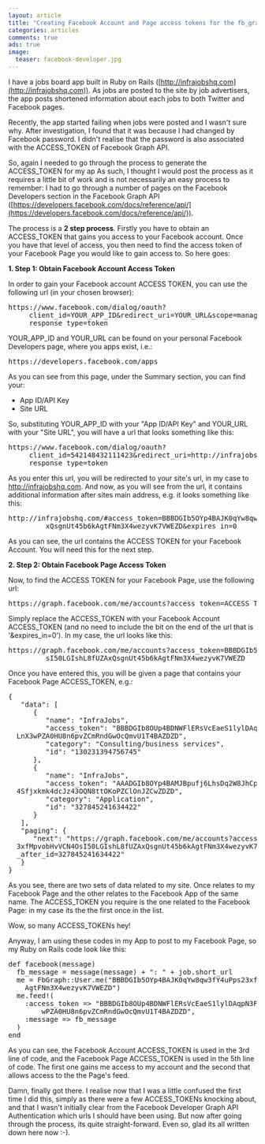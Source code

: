 ```yaml
---
layout: article
title: "Creating Facebook Account and Page access tokens for the fb_graph gem"
categories: articles
comments: true
ads: true
image:
  teaser: facebook-developer.jpg
---
```


I have a jobs board app built in Ruby on Rails ([http://infrajobshq.com](http://infrajobshq.com)).  As jobs are posted to the site by job advertisers, the app posts shortened information about each jobs to both Twitter and Facebook pages.

Recently, the app started failing when jobs were posted and I wasn't sure why.  After investigation, I found that it was because I had changed by Facebook password.  I didn't realise that the password is also associated with the ACCESS_TOKEN of Facebook Graph API.

So, again I needed to go through the process to generate the ACCESS_TOKEN for my ap As such, I thought I would post the process as it requires a little bit of work and is not necessarily an easy process to remember: I had to go through a number of pages on the Facebook Developers section in the Facebook Graph API ([https://developers.facebook.com/docs/reference/api/](https://developers.facebook.com/docs/reference/api/)).

The process is a **2 step process**. Firstly you have to obtain an ACCESS_TOKEN that gains you access to your Facebook account.  Once you have that level of access, you then need to find the access token of your Facebook Page you would like to gain access to.  So here goes:

**1. Step 1: Obtain Facebook Account Access Token**

In order to gain your Facebook account ACCESS TOKEN, you can use the following url (in your chosen browser):

<pre>https://www.facebook.com/dialog/oauth?
     client_id=YOUR_APP_ID&redirect_uri=YOUR_URL&scope=manage_pages&
     response_type=token
</pre>

YOUR_APP_ID and YOUR_URL can be found on your personal Facebook Developers page, where you apps exist, i.e.:

<pre>https://developers.facebook.com/apps</pre>

As you can see from this page, under the Summary section, you can find your:

* App ID/API Key
* Site URL

So, substituting YOUR_APP_ID with your "App ID/API Key" and YOUR_URL with your "Site URL", you will have a url that looks something like this:

<pre>https://www.facebook.com/dialog/oauth?
     client_id=542148432111423&redirect_uri=http://infrajobshq.com/&scope=manage_pages&
     response_type=token
</pre>

As you enter this url, you will be redirected to your site's url, in my case to http://infrajobshq.com.  And now, as you will see from the url, it contains additional information after sites main address, e.g. it looks something like this:

<pre>http://infrajobshq.com/#access_token=BBBDGIb5OYp4BAJK0qYw8qw3fY4uPps23xfMpvobHvVCN4OsI50LGIshL8fUZA
		 xQsgnUt45b6kAgtFNm3X4wezyvK7VWEZD&expires_in=0</pre>

As you can see, the url contains the ACCESS TOKEN for your Facebook Account.  You will need this for the next step.


**2. Step 2: Obtain Facebook Page Access Token**

Now, to find the ACCESS TOKEN for your Facebook Page, use the following url:

<pre>https://graph.facebook.com/me/accounts?access_token=ACCESS_TOKEN</pre>

Simply replace the ACCESS_TOKEN with your Facebook Account ACCESS_TOKEN (and no need to include the bit on the end of the url that is '&expires_in=0').  In my case, the url looks like this:

<pre>https://graph.facebook.com/me/accounts?access_token=BBBDGIb5OYp4BAJK0qYw8qw3fY4uPps23xfMpvobHvVCN4O
		 sI50LGIshL8fUZAxQsgnUt45b6kAgtFNm3X4wezyvK7VWEZD</pre>

Once you have entered this, you will be given a page that contains your Facebook Page ACCESS_TOKEN, e.g.:

<pre>{
   "data": [
      {
         "name": "InfraJobs",
         "access_token": "BBBDGIb8OUp4BDNWFlERsVcEaeS1lylDAqpN3FtDET4L2fdeS6TPoNvYZAZBbzeDXC6TKTB8w
  LnX3wPZA0HU8n6pvZCmRndGwOcQmvU1T4BAZDZD",
         "category": "Consulting/business services",
         "id": "130231394756745"
      },
      {
         "name": "InfraJobs",
         "access_token": "AAADGIb8OYp4BAMJBpufj6LhsDq2W8JhCpQW6P1zjZCK32uwuK0njrRItJybbfFPXKEOsZCCf
  4Sfjxkmk4dcJz43OQN8ttOKoPZClOnJZCwZDZD",
         "category": "Application",
         "id": "327845241634422"
      }
   ],
   "paging": {
      "next": "https://graph.facebook.com/me/accounts?access_token=BBBDGIb5OYp4BAJK0qYw8qw3fY4uPps2
  3xfMpvobHvVCN4OsI50LGIshL8fUZAxQsgnUt45b6kAgtFNm3X4wezyvK7VWEZD&limit=5000&offset=5000&_
  _after_id=327845241634422"
   }
}</pre>

As you see, there are two sets of data related to my site.  Once relates to my Facebook Page and the other relates to the Facebook App of the same name.  The ACCESS_TOKEN you require is the one related to the Facebook Page: in my case its the the first once in the list.

Wow, so many ACCESS_TOKENs hey!

Anyway, I am using these codes in my App to post to my Facebook Page, so my Ruby on Rails code look like this:

<pre>def facebook(message)
  fb_message = message(message) + ": " + job.short_url
  me = FbGraph::User.me("BBBDGIb5OYp4BAJK0qYw8qw3fY4uPps23xfMpvobHvVCN4OsI50LGIshL8fUZAxQsgnUt45b6k
	AgtFNm3X4wezyvK7VWEZD")
  me.feed!(
    :access_token => "BBBDGIb8OUp4BDNWFlERsVcEaeS1lylDAqpN3FtDET4L2fdeS6TPoNvYZAZBbzeDXC6TKTB8wLnX3
		wPZA0HU8n6pvZCmRndGwOcQmvU1T4BAZDZD",
    :message => fb_message
  )
end</pre>

As you can see, the Facebook Account ACCESS_TOKEN is used in the 3rd line of code, and the Facebook Page ACCESS_TOKEN is used in the 5th line of code.  The first one gains me access to my account and the second that allows access to the the Page's feed.

Damn, finally got there.  I realise now that I was a little confused the first time I did this, simply as there were a few ACCESS_TOKENs knocking about, and that I wasn't initially clear from the Facebook Developer Graph API Authentication which urls I should have been using.  But now after going through the process, its quite straight-forward.  Even so, glad its all written down here now :-).
